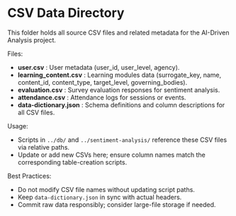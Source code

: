 # CSV Data Directory

This folder holds all source CSV files and related metadata for the AI-Driven Analysis project.

Files:
- **user.csv** : User metadata (user_id, user_level, agency).
- **learning_content.csv** : Learning modules data (surrogate_key, name, content_id, content_type, target_level, governing_bodies).
- **evaluation.csv** : Survey evaluation responses for sentiment analysis.
- **attendance.csv** : Attendance logs for sessions or events.
- **data-dictionary.json** : Schema definitions and column descriptions for all CSV files.

Usage:
- Scripts in `../db/` and `../sentiment-analysis/` reference these CSV files via relative paths.
- Update or add new CSVs here; ensure column names match the corresponding table-creation scripts.

Best Practices:
- Do not modify CSV file names without updating script paths.
- Keep `data-dictionary.json` in sync with actual headers.
- Commit raw data responsibly; consider large-file storage if needed.
